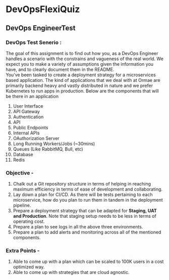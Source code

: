 # DevOpsFlexiQuiz
## DevOps EngineerTest

### DevOps Test Senerio :
The goal of this assignment is to find out how you, as a DevOps Engineer handles a scenario with the constrains and vagueness of the real world. We expect you to make a variety of assumptions given the information you have, and to clearly document them in the README.   
You’ve been tasked to create a deployment strategy for a microservices based application. The kind of applications that we deal with at Ormae are primarily backend heavy and vastly distributed in nature and we prefer Kubernetes to run apps in production. Below are the components that will be there in an application
1. User Interface
2. API Gateway
3. Authentication
4. API
5. Public Endpoints
6. Internal APIs
7. OAuthorization Server
8. Long Running Workers/Jobs (~30mins)
9. Queues (Like RabbitMQ, Bull, etc)
10. Database   
11. Redis      

### Objective -
1. Chalk out a Git repository structure in terms of helping in reaching maximum efficiency in terms of ease of development and collaborating.   
2. Lay down a plan for CI/CD. As there will be tests pertaining to each microservice, how do you plan to run them in tandem in the deployment pipeline.   
3. Prepare a deployment strategy that can be adapted for **Staging, UAT and Production**. Note that staging setup needs to be less in terms of operating cost.   
4. Prepare a plan to see logs in all the above three environments.   
5. Prepare a plan to add alerts and monitoring across all of the mentioned components.      
### Extra Points -   
1. Able to come up with a plan which can be scaled to 100K users in a cost optimized way.   
2. Able to come up with strategies that are cloud agnostic.
